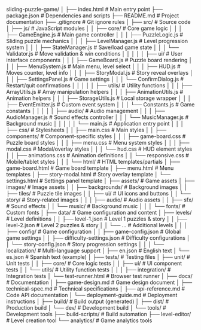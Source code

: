 sliding-puzzle-game/
│
├── index.html                          # Main entry point
├── package.json                        # Dependencies and scripts
├── README.md                           # Project documentation
├── .gitignore                          # Git ignore rules
│
├── src/                                # Source code
│   ├── js/                            # JavaScript modules
│   │   ├── core/                      # Core game logic
│   │   │   ├── GameEngine.js          # Main game controller
│   │   │   ├── PuzzleLogic.js         # Sliding puzzle mechanics
│   │   │   ├── LevelManager.js        # Level progression system
│   │   │   ├── StateManager.js        # Save/load game state
│   │   │   └── Validator.js           # Move validation & win conditions
│   │   │
│   │   ├── ui/                        # User interface components
│   │   │   ├── GameBoard.js           # Puzzle board rendering
│   │   │   ├── MenuSystem.js          # Main menu, level select
│   │   │   ├── HUD.js                 # Moves counter, level info
│   │   │   ├── StoryModal.js          # Story reveal overlays
│   │   │   ├── SettingsPanel.js       # Game settings
│   │   │   └── ConfirmDialog.js       # Restart/quit confirmations
│   │   │
│   │   ├── utils/                     # Utility functions
│   │   │   ├── ArrayUtils.js          # Array manipulation helpers
│   │   │   ├── AnimationUtils.js      # Animation helpers
│   │   │   ├── StorageUtils.js        # Local storage wrapper
│   │   │   ├── EventEmitter.js        # Custom event system
│   │   │   └── Constants.js           # Game constants
│   │   │
│   │   ├── audio/                     # Audio management
│   │   │   ├── AudioManager.js        # Sound effects controller
│   │   │   └── MusicManager.js        # Background music
│   │   │
│   │   └── main.js                    # Application entry point
│   │
│   ├── css/                           # Stylesheets
│   │   ├── main.css                   # Main styles
│   │   ├── components/                # Component-specific styles
│   │   │   ├── game-board.css         # Puzzle board styles
│   │   │   ├── menu.css               # Menu system styles
│   │   │   ├── modal.css              # Modal/overlay styles
│   │   │   └── hud.css                # HUD element styles
│   │   ├── animations.css             # Animation definitions
│   │   └── responsive.css             # Mobile/tablet styles
│   │
│   └── html/                          # HTML templates/partials
│       ├── game-board.html            # Game board template
│       ├── menu.html                  # Menu templates
│       ├── story-modal.html           # Story overlay template
│       └── settings.html              # Settings panel template
│
├── assets/                            # Game assets
│   ├── images/                        # Image assets
│   │   ├── backgrounds/               # Background images
│   │   ├── tiles/                     # Puzzle tile images
│   │   ├── ui/                        # UI icons and buttons
│   │   └── story/                     # Story-related images
│   │
│   ├── audio/                         # Audio assets
│   │   ├── sfx/                       # Sound effects
│   │   └── music/                     # Background music
│   │
│   └── fonts/                         # Custom fonts
│
├── data/                              # Game configuration and content
│   ├── levels/                        # Level definitions
│   │   ├── level-1.json               # Level 1 puzzles & story
│   │   ├── level-2.json               # Level 2 puzzles & story
│   │   └── ...                        # Additional levels
│   │
│   ├── config/                        # Game configuration
│   │   ├── game-config.json           # Global game settings
│   │   ├── difficulty-settings.json   # Difficulty configurations
│   │   └── story-config.json          # Story progression settings
│   │
│   └── localization/                  # Multi-language support
│       ├── en.json                    # English text
│       └── es.json                    # Spanish text (example)
│
├── tests/                             # Testing files
│   ├── unit/                          # Unit tests
│   │   ├── core/                      # Core logic tests
│   │   ├── ui/                        # UI component tests
│   │   └── utils/                     # Utility function tests
│   │
│   ├── integration/                   # Integration tests
│   └── test-runner.html               # Browser test runner
│
├── docs/                              # Documentation
│   ├── game-design.md                 # Game design document
│   ├── technical-spec.md              # Technical specifications
│   ├── api-reference.md               # Code API documentation
│   └── deployment-guide.md            # Deployment instructions
│
├── build/                             # Build output (generated)
│   ├── dist/                          # Production build
│   └── dev/                           # Development build
│
└── tools/                             # Development tools
    ├── build-scripts/                 # Build automation
    ├── level-editor/                  # Level creation tool
    └── analytics/                     # Game analytics tools